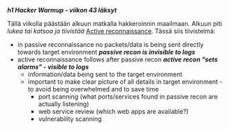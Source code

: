 ***h1 Hacker Warmup - viikon 43 läksyt***

Tällä viikolla päästään alkuun matkalla hakkeroinnin maailmaan. 
Alkuun piti *lukea tai katsoa ja tiivistää* <a href="https://learning.oreilly.com/videos/the-art-of/9780135767849/9780135767849-SPTT_04_00/">Active reconnaissance</a>. Tässä siis tiivistelmä:
- in passive reconnaissance no packets/data is being sent directly towards target environment ***passive recon is invisible to logs***
- active reconnaissance follows after passive recon ***active recon "sets alarms" - visible to logs***
  - information/data being sent to the target environment
  - important to make clear picture of all details in target environment - to avoid being overwhelmed and to save time
    - port scanning (what ports/services found in passive recon are actually listening)
    - web service review (which web apps are available?)
    - vulnerability scanning
